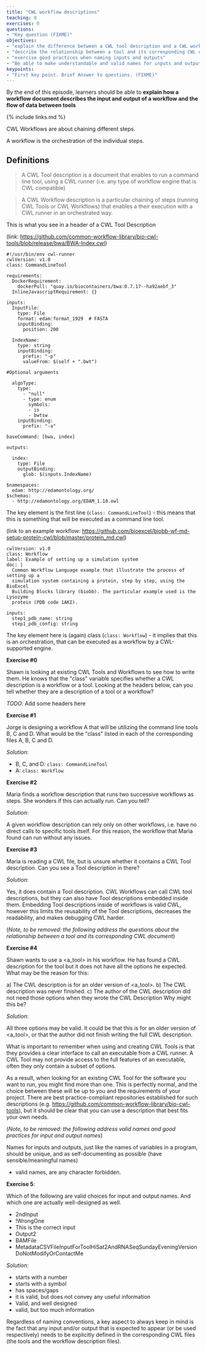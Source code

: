 ```yaml
---
title: "CWL workflow descriptions"
teaching: 0
exercises: 0
questions:
- "Key question (FIXME)"
objectives:
- "explain the difference between a CWL tool description and a CWL workflow"
- "describe the relationship between a tool and its corresponding CWL document"
- "exercise good practices when naming inputs and outputs"
- "Be able to make understandable and valid names for inputs and outputs (not 'input3')"
keypoints:
- "First key point. Brief Answer to questions. (FIXME)"
---
```

By the end of this episode,
learners should be able to
__explain how a workflow document describes the input and output of a workflow and the flow of data between tools__

{% include links.md %}



CWL Workflows are about chaining different steps.

A workflow is the orchestration of the individual steps.



## Definitions

> A CWL Tool description is a document that enables to run a command line tool, using a CWL runner (i.e. any type of workflow engine that is CWL compatible)

> A CWL Workflow description is a particular chaining of steps (running CWL Tools or CWL Workflows) that enables a their execution with a CWL runner in an orchestrated way.


This is what you see in a header of a CWL Tool Description

(link: https://github.com/common-workflow-library/bio-cwl-tools/blob/release/bwa/BWA-Index.cwl)

```
#!/usr/bin/env cwl-runner
cwlVersion: v1.0
class: CommandLineTool

requirements:
  DockerRequirement:
    dockerPull: "quay.io/biocontainers/bwa:0.7.17--ha92aebf_3"
  InlineJavascriptRequirement: {}

inputs:
  InputFile:
    type: File
    format: edam:format_1929  # FASTA
    inputBinding:
      position: 200
    
  IndexName:
    type: string
    inputBinding:
      prefix: "-p"
      valueFrom: $(self + ".bwt")

#Optional arguments

  algoType:
    type: 
      - "null"
      - type: enum
        symbols:
        - is
        - bwtsw
    inputBinding:
      prefix: "-a"

baseCommand: [bwa, index]

outputs:

  index:
    type: File
    outputBinding:
      glob: $(inputs.IndexName)

$namespaces:
  edam: http://edamontology.org/
$schemas:
  - http://edamontology.org/EDAM_1.18.owl
```


The key element is the first line (`class: CommandLineTool`) - this means that this is something that will be executed as a command line tool.


(link to an example workflow: https://github.com/bioexcel/biobb-wf-md-setup-protein-cwl/blob/master/protein_md.cwl)


```
cwlVersion: v1.0
class: Workflow
label: Example of setting up a simulation system
doc: |
  Common Workflow Language example that illustrate the process of setting up a
  simulation system containing a protein, step by step, using the BioExcel
  Building Blocks library (biobb). The particular example used is the Lysozyme
  protein (PDB code 1AKI).

inputs:
  step1_pdb_name: string
  step1_pdb_config: string

```

The key element here is (again) class (`class: Workflow`) - it implies that this is an orchestration, that can be executed as a workflow by a CWL-supported engine.


**Exercise #0**

Shawn is looking at existing CWL Tools and Workflows to see how to write them.  He knows that the "class" variable specifies whether a CWL description is a workflow or a tool. Looking at the headers below, can you tell whether they are a description of a tool or a workflow?


*TODO*: Add some headers here




**Exercise #1**

Jorge is designing a workflow A that will be utilizing the command line tools B, C and D. What would be the "class" listed in each of the corresponding files A, B, C and D.

_Solution_:

- B, C, and D: `class: CommandLineTool`
- A: `class: Workflow`


**Exercise #2**

Maria finds a workflow description that runs two successive workflows as steps. She wonders if this can actually run. Can you tell?

_Solution_:

A given workflow description can rely only on other workflows, i.e. have no direct calls to specific tools itself. For this reason, the workflow that Maria found can run without any issues.

**Exercise #3** 

Maria is reading a CWL file, but is unsure whether it contains a CWL Tool description. Can you see a Tool description in there?

_Solution_:

Yes, it does contain a Tool description. CWL Workflows can call CWL tool descriptions, but they can also have Tool descriptions embedded inside them.  Embedding Tool descriptions inside of workflows is valid CWL, however this limits the reusability of the Tool descriptions, decreases the readability, and makes debugging CWL harder.



(_Note, to be removed: the following address the questions about the relationship between a tool and its corresponding CWL document_)

**Exercise #4**

Shawn wants to use a <a_tool> in his workflow.  He has found a CWL description for the tool but it does not have all the options he expected. What may be the reason for this:

a) The CWL description is for an older version of <a_tool>.
b) The CWL description was never finished.
c) The author of the CWL description did not need those options when they wrote the CWL Description
Why might this be?

_Solution_:

All three options may be valid.  It could be that this is for an older version of <a_tool>, or that the author did not finish writing the full CWL description.

What is important to remember when using and creating CWL Tools is that they provides a clear interface to call an executable from a CWL runner. A CWL Tool may not provide access to the full features of an executable, often they only contain a subset of options.
<!--.. it may only be those that the creator of the CWL tool needed. -->

As a result, when looking for an existing CWL Tool for the software you want to run, you might find more than one. This is perfectly normal, and the choice between these will be up to you and the requirements of your project. There are best practice-compliant repositories established for such descriptions (e.g. https://github.com/common-workflow-library/bio-cwl-tools), but it should be clear that you can use a description that best fits your own needs.

<!--A single command line tool may correspond to multiple CWL Tool Description files; each description file may have slightly different aspects of the same tool (such as parameters that can be set, number of input/output files etc).-->


(_Note, to be removed: the following address valid names and good practices for input and output names_)


Names for inputs and outputs, just like the names of variables in a program, should be unique, and as self-documenting as possible (have sensible/meaningful names)

- valid names, are any character forbidden. 


**Exercise 5**:

Which of the following are valid choices for input and output names. And which one are actually well-designed as well.

- 2ndInput
- !WrongOne
- This is the correct input
- Output2
- BAMFile
- MetadataCSVFileInputForToolHiSat2AndRNASeqSundayEveningVersionDoNotModifyOrContactMe


_Solution_:

- starts with a number
- starts with a symbol
- has spaces/gaps
- it is valid, but does not convey any useful information
- Valid, and well designed
- valid, but too much information


Regardless of naming conventions, a key aspect to always keep in mind is the fact that any input and/or output that is expected to appear (or be used respectively) needs to be explicitly defined in the corresponding CWL files (the tools and the workflow description files).

